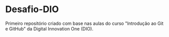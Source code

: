 # Desafio-DIO
Primeiro repositório criado com base nas aulas do curso "Introdução ao Git e GitHub" da Digital Innovation One (DIO).
